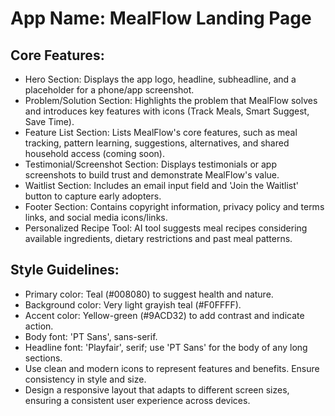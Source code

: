 # **App Name**: MealFlow Landing Page

## Core Features:

- Hero Section: Displays the app logo, headline, subheadline, and a placeholder for a phone/app screenshot.
- Problem/Solution Section: Highlights the problem that MealFlow solves and introduces key features with icons (Track Meals, Smart Suggest, Save Time).
- Feature List Section: Lists MealFlow's core features, such as meal tracking, pattern learning, suggestions, alternatives, and shared household access (coming soon).
- Testimonial/Screenshot Section: Displays testimonials or app screenshots to build trust and demonstrate MealFlow's value.
- Waitlist Section: Includes an email input field and 'Join the Waitlist' button to capture early adopters.
- Footer Section: Contains copyright information, privacy policy and terms links, and social media icons/links.
- Personalized Recipe Tool: AI tool suggests meal recipes considering available ingredients, dietary restrictions and past meal patterns.

## Style Guidelines:

- Primary color: Teal (#008080) to suggest health and nature.
- Background color: Very light grayish teal (#F0FFFF).
- Accent color: Yellow-green (#9ACD32) to add contrast and indicate action.
- Body font: 'PT Sans', sans-serif.
- Headline font: 'Playfair', serif; use 'PT Sans' for the body of any long sections.
- Use clean and modern icons to represent features and benefits. Ensure consistency in style and size.
- Design a responsive layout that adapts to different screen sizes, ensuring a consistent user experience across devices.